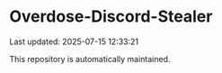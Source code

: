 # Overdose-Discord-Stealer

Last updated: 2025-07-15 12:33:21

This repository is automatically maintained.
